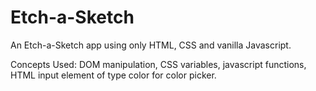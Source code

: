 # Etch-a-Sketch

An Etch-a-Sketch app using only HTML, CSS and vanilla Javascript. <br />

Concepts Used: DOM manipulation, CSS variables, javascript functions, HTML input element of type color for color picker.
